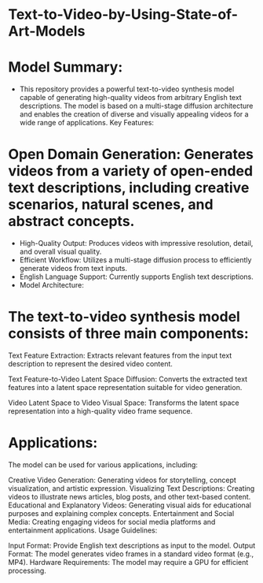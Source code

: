 # Text-to-Video-by-Using-State-of-Art-Models

# Model Summary:
- This repository provides a powerful text-to-video synthesis model capable of generating high-quality videos from arbitrary English text descriptions. The model is based on a multi-stage diffusion architecture and enables the creation of diverse and visually appealing videos for a wide range of applications.
Key Features:

# Open Domain Generation: Generates videos from a variety of open-ended text descriptions, including creative scenarios, natural scenes, and abstract concepts.
- High-Quality Output: Produces videos with impressive resolution, detail, and overall visual quality.
- Efficient Workflow: Utilizes a multi-stage diffusion process to efficiently generate videos from text inputs.
- English Language Support: Currently supports English text descriptions.
- Model Architecture:

# The text-to-video synthesis model consists of three main components:

Text Feature Extraction: Extracts relevant features from the input text description to represent the desired video content.

Text Feature-to-Video Latent Space Diffusion: Converts the extracted text features into a latent space representation suitable for video generation.

Video Latent Space to Video Visual Space: Transforms the latent space representation into a high-quality video frame sequence.

# Applications:

The model can be used for various applications, including:

Creative Video Generation: Generating videos for storytelling, concept visualization, and artistic expression.
Visualizing Text Descriptions: Creating videos to illustrate news articles, blog posts, and other text-based content.
Educational and Explanatory Videos: Generating visual aids for educational purposes and explaining complex concepts.
Entertainment and Social Media: Creating engaging videos for social media platforms and entertainment applications.
Usage Guidelines:

Input Format: Provide English text descriptions as input to the model.
Output Format: The model generates video frames in a standard video format (e.g., MP4).
Hardware Requirements: The model may require a GPU for efficient processing.
